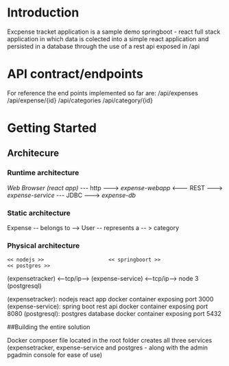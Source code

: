 # Introduction
Excpense tracket application is a sample demo springboot - react full stack application in which data is colected into a simple react application and persisted in a database through the use of a rest api exposed in /api

# API contract/endpoints
For reference the end points implemented so far are:
/api/expenses
/api/expense/{id}
/api/categories
/api/category/{id}


# Getting Started

## Architecure

### Runtime architecture

*Web Browser (react app)* --- http ---> *expense-webapp* <--- REST ---> *expense-service* --- JDBC ---> *expense-db*

### Static architecture

Expense     -- belongs to --> User
            -- represents a -- > category

### Physical architecture

    << nodejs >>                     << springboort >>                          << postgres >>
 (expensetracker)    <--tcp/ip-->   (expense-service)   <--tcp/ip-->        node 3 (postgresql)

(expensetracker): nodejs react app docker container exposing port 3000
(expense-service): spring boot rest api docker container exposing port 8080
(postgresql): postgres database docker container exposing port 5432


##Building the entire solution

Docker composer file located in the root folder creates all three services (expensetracker, expense-service and postgres - along with the admin pgadmin console for ease of use)
``` $ docker-compose up -- build

